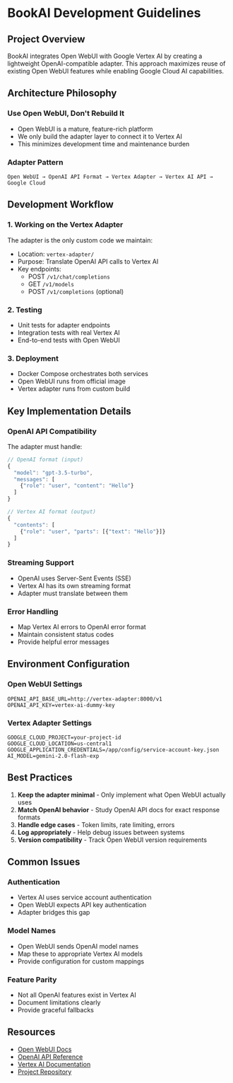 # BookAI Development Guidelines

## Project Overview

BookAI integrates Open WebUI with Google Vertex AI by creating a lightweight OpenAI-compatible adapter. This approach maximizes reuse of existing Open WebUI features while enabling Google Cloud AI capabilities.

## Architecture Philosophy

### Use Open WebUI, Don't Rebuild It
- Open WebUI is a mature, feature-rich platform
- We only build the adapter layer to connect it to Vertex AI
- This minimizes development time and maintenance burden

### Adapter Pattern
```
Open WebUI → OpenAI API Format → Vertex Adapter → Vertex AI API → Google Cloud
```

## Development Workflow

### 1. Working on the Vertex Adapter
The adapter is the only custom code we maintain:
- Location: `vertex-adapter/`
- Purpose: Translate OpenAI API calls to Vertex AI
- Key endpoints:
  - POST `/v1/chat/completions`
  - GET `/v1/models`
  - POST `/v1/completions` (optional)

### 2. Testing
- Unit tests for adapter endpoints
- Integration tests with real Vertex AI
- End-to-end tests with Open WebUI

### 3. Deployment
- Docker Compose orchestrates both services
- Open WebUI runs from official image
- Vertex adapter runs from custom build

## Key Implementation Details

### OpenAI API Compatibility
The adapter must handle:
```javascript
// OpenAI format (input)
{
  "model": "gpt-3.5-turbo",
  "messages": [
    {"role": "user", "content": "Hello"}
  ]
}

// Vertex AI format (output)
{
  "contents": [
    {"role": "user", "parts": [{"text": "Hello"}]}
  ]
}
```

### Streaming Support
- OpenAI uses Server-Sent Events (SSE)
- Vertex AI has its own streaming format
- Adapter must translate between them

### Error Handling
- Map Vertex AI errors to OpenAI error format
- Maintain consistent status codes
- Provide helpful error messages

## Environment Configuration

### Open WebUI Settings
```env
OPENAI_API_BASE_URL=http://vertex-adapter:8000/v1
OPENAI_API_KEY=vertex-ai-dummy-key
```

### Vertex Adapter Settings
```env
GOOGLE_CLOUD_PROJECT=your-project-id
GOOGLE_CLOUD_LOCATION=us-central1
GOOGLE_APPLICATION_CREDENTIALS=/app/config/service-account-key.json
AI_MODEL=gemini-2.0-flash-exp
```

## Best Practices

1. **Keep the adapter minimal** - Only implement what Open WebUI actually uses
2. **Match OpenAI behavior** - Study OpenAI API docs for exact response formats
3. **Handle edge cases** - Token limits, rate limiting, errors
4. **Log appropriately** - Help debug issues between systems
5. **Version compatibility** - Track Open WebUI version requirements

## Common Issues

### Authentication
- Vertex AI uses service account authentication
- Open WebUI expects API key authentication
- Adapter bridges this gap

### Model Names
- Open WebUI sends OpenAI model names
- Map these to appropriate Vertex AI models
- Provide configuration for custom mappings

### Feature Parity
- Not all OpenAI features exist in Vertex AI
- Document limitations clearly
- Provide graceful fallbacks

## Resources

- [Open WebUI Docs](https://docs.openwebui.com/)
- [OpenAI API Reference](https://platform.openai.com/docs/api-reference)
- [Vertex AI Documentation](https://cloud.google.com/vertex-ai/docs)
- [Project Repository](https://github.com/hoangvu71/BookAI)